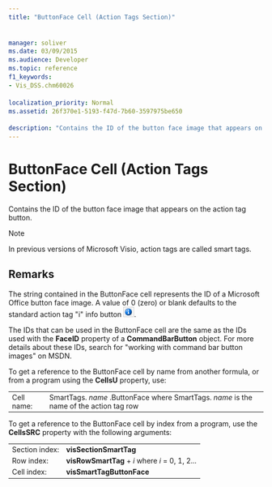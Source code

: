 ```yaml
---
title: "ButtonFace Cell (Action Tags Section)"
 
 
manager: soliver
ms.date: 03/09/2015
ms.audience: Developer
ms.topic: reference
f1_keywords:
- Vis_DSS.chm60026
 
localization_priority: Normal
ms.assetid: 26f370e1-5193-f47d-7b60-3597975be650

description: "Contains the ID of the button face image that appears on the action tag button."
---
```


# ButtonFace Cell (Action Tags Section)

Contains the ID of the button face image that appears on the action tag button. 
  
> [!NOTE]
> In previous versions of Microsoft Visio, action tags are called smart tags. 
  
## Remarks

The string contained in the ButtonFace cell represents the ID of a Microsoft Office button face image. A value of 0 (zero) or blank defaults to the standard action tag "i" info button ![Standard action tag "i" info button](media/InfoPS_ZA10180114.gif).
  
The IDs that can be used in the ButtonFace cell are the same as the IDs used with the **FaceID** property of a **CommandBarButton** object. For more details about these IDs, search for "working with command bar button images" on MSDN. 
  
To get a reference to the ButtonFace cell by name from another formula, or from a program using the **CellsU** property, use: 
  
|||
|:-----|:-----|
| Cell name:  <br/> | SmartTags.  *name*  .ButtonFace           where SmartTags. *name*  is the name of the action tag row  <br/> |
   
To get a reference to the ButtonFace cell by index from a program, use the **CellsSRC** property with the following arguments: 
  
|||
|:-----|:-----|
| Section index:  <br/> |**visSectionSmartTag** <br/> |
| Row index:  <br/> |**visRowSmartTag** +  *i*            where  *i*  = 0, 1, 2...  <br/> |
| Cell index:  <br/> |**visSmartTagButtonFace** <br/> |
   

